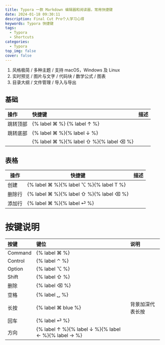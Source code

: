 ```yaml
---
title: Typora 一款 Markdown 编辑器和阅读器，常用快捷键
date: 2024-01-18 09:30:11
description: Final Cut Pro个人学习心得
keywords: Typora 快捷键
tags:
  - Typora
  - Shortcuts
categories:
  - Typora
top_img: false
cover: false
---
```


1. 风格极简 / 多种主题 / 支持 macOS，Windows 及 Linux
2. 实时预览 / 图片与文字 / 代码块 / 数学公式 / 图表
3. 目录大纲 / 文件管理 / 导入与导出

## 基础

| 操作     | 快捷键                                  | 描述 |
| :------- | :-------------------------------------- | :--- |
| 跳转顶部 | {% label ⌘ %} {% label ↑ %}             |      |
| 跳转底部 | {% label ⌘ %}{% label ↓ %}              |      |
|          | {% label ⌘ %}{% label ⇧ %}{% label ⌫ %} |      |



## 表格



| 操作   | 快捷键                                  | 描述 |
| ------ | --------------------------------------- | ---- |
| 创建   | {% label ⌘ %}{% label ⌥ %}{% label T %} |      |
| 删除行 | {% label ⌘ %}{% label ⇧ %}{% label ⌫ %} |      |
| 添加行 | {% label ⌘ %}{% label ⏎ %}              |      |



# 按键说明

| 按键    | 键位                                                 | 说明             |
| :------ | :--------------------------------------------------- | :--------------- |
| Command | {% label ⌘ %}                                        |                  |
| Control | {% label ⌃ %}                                        |                  |
| Option  | {% label ⌥ %}                                        |                  |
| Shift   | {% label ⇧ %}                                        |                  |
| 删除    | {% label ⌫ %}                                        |                  |
| 空格    | {% label ␣ %}                                        |                  |
| 长按    | {% label ⌘ blue %}                                   | 背景加深代表长按 |
| 回车    | {% label ⏎ %}                                        |                  |
| 方向    | {% label ↑ %}{% label ↓ %}{% label ← %}{% label → %} |                  |